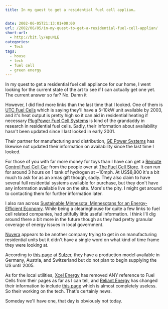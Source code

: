 ```yaml
---
title: In my quest to get a residential fuel cell applian…


date: 2002-06-05T21:13:01+00:00
url: /2002/06/05/in-my-quest-to-get-a-residential-fuel-cell-applian/
short-url:
  - http://bit.ly/epuNLE
categories:
  - Tech
tags:
  - house
  - tech
  - fuel cell
  - green energy
---
```

In my quest to get a residential fuel cell appliance for our home, I went looking for the current state of the art to see if I can actually get one yet. The current answer so far? No. Damn it

However, I did find more links than the last time that I looked. One of them is <a href="http://www.utcfuelcells.com/index.shtml">UTC Fuel Cells</a> which is saying they'll have a 5-10kW unit available by 2003, and it's heat output is pretty high so it can aid in residential heating if necessary <a href="http://www.plugpower.com/index.cfm">PlugPower Fuel Cell Systems</a> is kind of the grandaddy in research in residential fuel cells. Sadly, their information about availability hasn't been updated since I last looked in early 2001.

Their partner for manufacturing and distribution, <a href="http://www.gepower.com/home/index.html">GE Power Systems</a> has likewise not updated their information on availability since the last time I looked.

For those of you with far more money for toys than I have can get a <a href="http://www.fuelcellstore.com/products/b3%2031/remote_car.html">Remote Control Fuel Cell Car</a> from the people over at <a href="http://www.fuelcellstore.com">The Fuel Cell Store</a>. It can run for around 3 hours on 1 tank of hydrogen at ~10mph. At US$8,800 it's a bit much to ask for as an xmas gift though, sadly. They also claim to have several full residential systems available for purchase, but they don't have any information available live on the site. More's the pity. I might get around to contacting them for further information later.

I also ran across <a href="http://www.me3.org">Sustainable Minnesota: Minnesotans for an Energy-Efficient Economy</a>. While being a clearinghouse for quite a few links to fuel cell related companies, had pitifully little useful information. I think I'll dig around there a bit more in the future though as they had pretty granular coverage of energy issues in local government.

<a href="http://www.nuvera.com">Nuvera</a> appears to be another company trying to get in on manufacturing residential units but it didn't have a single word on what kind of time frame they were looking at.

According to <a href="http://www.sulzer.com/com/ProductsAndServices/IndustrialTechnology/Services/Hexis/product_list.html">this page</a> at <a href="http://sulzer.com">Sulzer</a>, they have a production model available in Germany, Austria, and Switzerland but do not plan to begin supplying the US until 2005.

As for the local utilities, <a href="http://www.xcelenergy.com">Xcel Energy</a> has removed ANY reference to Fuel Cells from their pages as far as I can tell, and <a href="http://www.reliantenergy">Reliant Energy</a> has changed their information to include <a href="http://entex.reliantenergy.com/fuelcell/index.html">this page</a> which is almost completely useless. So their working on the tech. That's certainly news.

Someday we'll have one, that day is obviously not today.